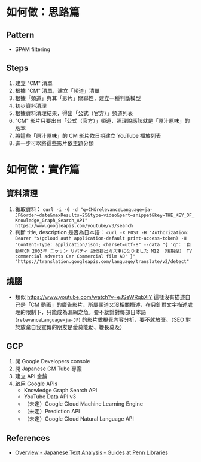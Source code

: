 # 如何做：思路篇

## Pattern

* SPAM filtering

## Steps

1. 建立 "CM" 清單
1. 根據 "CM" 清單，建立「頻道」清單
1. 根據「頻道」與其「影片」關聯性，建立一種判斷模型
1. 初步資料清理
1. 根據資料清理結果，得出「公式（官方）」頻道列表
1. "CM" 影片只要出自「公式（官方）」頻道，照理說應該就是「原汁原味」的版本
1. 將這些「原汁原味」的 CM 影片依日期建立 YouTube 播放列表
1. 進一步可以將這些影片依主題分類

# 如何做：實作篇

## 資料清理

1. 獲取資料： `curl -i -G -d "q=CM&relevanceLanguage=ja-JP&order=date&maxResults=25&type=video&part=snippet&key=THE_KEY_OF_Knowledge_Graph_Search_API" https://www.googleapis.com/youtube/v3/search`
1. 判斷 title, description 是否為日本語： `curl -X POST -H "Authorization: Bearer "$(gcloud auth application-default print-access-token) -H "Content-Type: application/json; charset=utf-8" --data "{ 'q': '自動車CM 2003年 ニッサン リバティ 超低排出ガス車になりました M12 （後期型） TV commercial adverts Car Commercial film AD' }" "https://translation.googleapis.com/language/translate/v2/detect"`

## 燒腦

* 類似 https://www.youtube.com/watch?v=eJSeWRqbXlY 這樣沒有描述自己是「CM 動画」的廣告影片、所屬頻道又沒相關描述，在只針對文字描述處理的限制下，只能成為漏網之魚。要不就針對每部日本語 (`relevanceLanguage=ja-JP`) 的影片做視覺內容分析，要不就放棄。（SEO 對於放棄自我宣傳的朋友是愛莫能助、鞭長莫及）

## GCP
1. 開 Google Developers console
1. 開 Japanese CM Tube 專案
1. 建立 API 金鑰
1. 啟用 Google APIs
    * Knowledge Graph Search API
    * YouTube Data API v3
    * （未定）Google Cloud Machine Learning Engine
    * （未定）Prediction API
    * （未定）Google Cloud Natural Language API


## References

* [Overview - Japanese Text Analysis - Guides at Penn Libraries](https://guides.library.upenn.edu/japanesetext)
